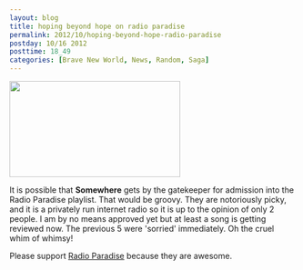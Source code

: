```yaml
---
layout: blog
title: hoping beyond hope on radio paradise
permalink: 2012/10/hoping-beyond-hope-radio-paradise
postday: 10/16 2012
posttime: 18_49
categories: [Brave New World, News, Random, Saga]
---
```


<a href="http://blog.kristeraxel.com/wp-content/uploads/2012/10/Screen-Shot-2012-10-16-at-6.42.49-PM.png"><img src="http://blog.kristeraxel.com/wp-content/uploads/2012/10/Screen-Shot-2012-10-16-at-6.42.49-PM-300x169.png" alt="" title="Screen Shot 2012-10-16 at 6.42.49 PM" width="300" height="169" class="aligncenter size-medium wp-image-2067" /></a>


It is possible that <strong>Somewhere</strong> gets by the gatekeeper for admission into the Radio Paradise playlist. That would be groovy. They are notoriously picky, and it is a privately run internet radio so it is up to the opinion of only 2 people. I am by no means approved yet but at least a song is getting reviewed now. The previous 5 were 'sorried' immediately. Oh the cruel whim of whimsy!

Please support <a href="http://www.radioparadise.com/">Radio Paradise</a> because they are awesome.
